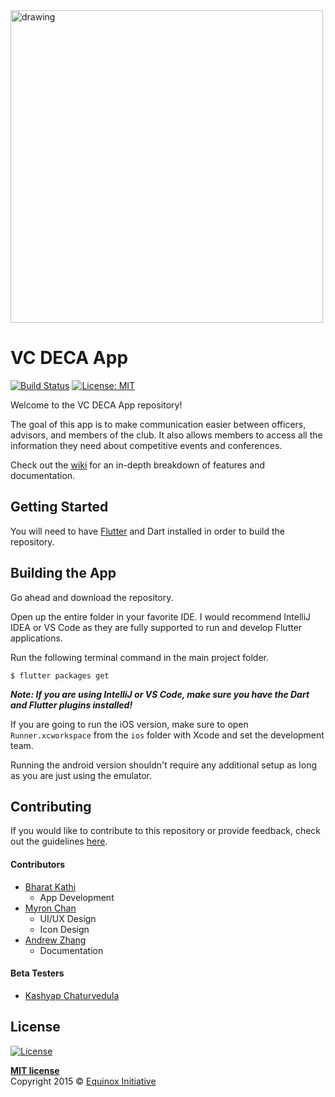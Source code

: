 <img src="https://github.com/BK1031/VC-DECA-flutter/blob/master/images/vcdeca_blue_trans.png" alt="drawing" width="500"/>

# VC DECA App

[![Build Status](https://travis-ci.org/Equinox-Initiative/VC-DECA-flutter.svg?branch=master)](https://travis-ci.org/Equinox-Initiative/VC-DECA-flutter)
[![License: MIT](https://img.shields.io/badge/License-MIT-yellow.svg)](https://opensource.org/licenses/MIT)

Welcome to the VC DECA App repository!

The goal of this app is to make communication easier between officers, advisors, and members of the club. It also allows members to access all the information they need about competitive events and conferences.

Check out the [wiki](https://github.com/Equinox-Initiative/VC-DECA-flutter/wiki) for an in-depth breakdown of features and documentation.

## Getting Started

You will need to have [Flutter](https://flutter.io) and Dart installed in order to build the repository.

## Building the App

Go ahead and download the repository.

Open up the entire folder in your favorite IDE. I would recommend IntelliJ IDEA or VS Code as they are fully supported to run and develop Flutter applications.

Run the following terminal command in the main project folder.

`$ flutter packages get`

***Note: If you are using IntelliJ or VS Code, make sure you have the Dart and Flutter plugins installed!***

If you are going to run the iOS version, make sure to open `Runner.xcworkspace` from the `ios` folder with Xcode and set the development team.

Running the android version shouldn't require any additional setup as long as you are just using the emulator.

## Contributing

If you would like to contribute to this repository or provide feedback, check out the guidelines [here](Contributing).

#### Contributors
- [Bharat Kathi](http://github.com/bk1031)
    - App Development
- [Myron Chan](https://github.com/orgs/Equinox-Initiative/people/MC1217)
    - UI/UX Design
    - Icon Design
- [Andrew Zhang](https://github.com/orgs/Equinox-Initiative/people/azhang11)
    - Documentation

#### Beta Testers
- [Kashyap Chaturvedula](https://github.com/orgs/Equinox-Initiative/people/Kashyap456)

## License

[![License](http://img.shields.io/:license-mit-blue.svg?style=flat-square)](http://badges.mit-license.org)

**[MIT license](http://opensource.org/licenses/mit-license.php)**  
Copyright 2015 © <a href="http://github.com/equinox-initiative" target="_blank">Equinox Initiative</a>